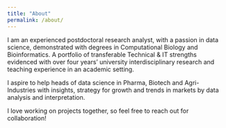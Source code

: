 ```yaml
---
title: "About"
permalink: /about/
---
```


I am an experienced postdoctoral research analyst, with a passion in data science, demonstrated with degrees in Computational Biology and Bioinformatics. A portfolio of transferable Technical & IT strengths evidenced with over four years’ university interdisciplinary research and teaching experience in an academic setting. 

I aspire to help heads of data science in Pharma, Biotech and Agri-Industries with insights, strategy for growth and trends in markets by data analysis and interpretation.

I love working on projects together, so feel free to reach out for collaboration!


